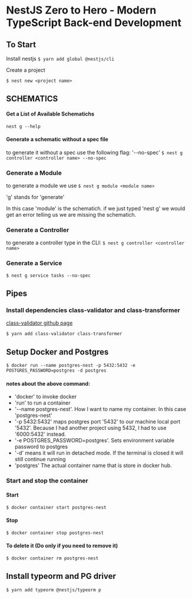 # NestJS Zero to Hero - Modern TypeScript Back-end Development

## To Start

Install nestjs
`$ yarn add global @nestjs/cli`

Create a project

`$ nest new <project name>`

## SCHEMATICS

#### Get a List of Available Schematichs

`nest g --help`

#### Generate a schematic without a spec file

to generate it without a spec use the following flag:
'--no-spec'
`$ nest g controller <controller name> --no-spec`

### Generate a Module

to generate a module we use
`$ nest g module <module name>`

'g' stands for 'generate'

In this case 'module' is the schematich.
if we just typed 'nest g' we would get an error telling us we are missing the schematich.

### Generate a Controller

to generate a controller type in the CLI:
`$ nest g controller <controller name>`

### Generate a Service

`$ nest g service tasks --no-spec`

## Pipes

### Install dependencies class-validator and class-transformer

[class-validator github page](https://github.com/typestack/class-validator)

`$ yarn add class-validator class-transformer`

## Setup Docker and Postgres

`$ docker run --name postgres-nest -p 5432:5432 -e POSTGRES_PASSWORD=postgres -d postgres`

#### notes about the above command:

- 'docker' to invoke docker
- 'run' to run a container
- '--name postgres-nest'. How I want to name my container. In this case 'postgres-nest'
- '-p 5432:5432' maps postgres port '5432' to our machine local port '5432'. Because I had another project using 5432, I had to use '6000:5432' instead.
- '-e POSTGRES_PASSWORD=postgres'. Sets environment variable password to postgres
- '-d' means it will run in detached mode. If the terminal is closed it will still continue running
- 'postgres' The actual container name that is store in docker hub.

### Start and stop the container

#### Start

`$ docker container start postgres-nest`

#### Stop

`$ docker container stop postgres-nest`

#### To delete it (Do only if you need to remove it)

`$ docker container rm postgres-nest`

## Install typeorm and PG driver

`$ yarn add typeorm @nestjs/typeorm p`
